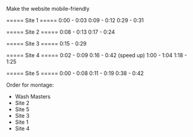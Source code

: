 
Make the website mobile-friendly

===== Site 1 =====
0:00 - 0:03
0:09 - 0:12
0:29 - 0:31

===== Site 2 =====
0:08 - 0:13
0:17 - 0:24

===== Site 3 =====
0:15 - 0:29

===== Site 4 =====
0:02 - 0:09
0:16 - 0:42 (speed up)
1:00 - 1:04
1:18 - 1:25

===== Site 5 =====
0:00 - 0:08
0:11 - 0:19
0:38 - 0:42

Order for montage:
  - Wash Masters
  - Site 2
  - Site 5
  - Site 3
  - Site 1
  - Site 4
